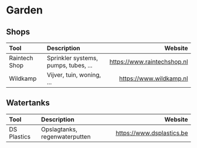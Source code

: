 # Garden

## Shops

| Tool           | Description                              | Website                     |
| :------------- | :--------------------------------------- | --------------------------: |
| Raintech Shop  | Sprinkler systems, pumps, tubes, ...     | https://www.raintechshop.nl |
| Wildkamp       | Vijver, tuin, woning, ...                | https://www.wildkamp.nl     |

## Watertanks

| Tool           | Description                   | Website                   |
| :------------- | :---------------------------- | ------------------------: |
| DS Plastics    | Opslagtanks, regenwaterputten | https://www.dsplastics.be |
